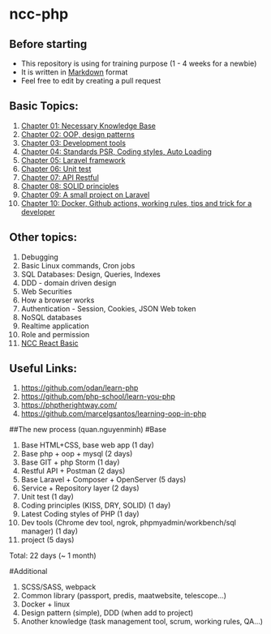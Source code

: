 # ncc-php

## Before starting

- This repository is using for training purpose (1 - 4 weeks for a newbie)
- It is written in [Markdown](https://www.markdownguide.org/getting-started/) format
- Feel free to edit by creating a pull request

## Basic Topics:

1. [Chapter 01: Necessary Knowledge Base](./basic/Chapter-01-necessary-knowledge-base.md)  
2. [Chapter 02: OOP, design patterns](./basic/Chapter-02-oop-design-pattern.md)  
3. [Chapter 03: Development tools](./basic/Chapter-03-Development-tools.md)
4. [Chapter 04: Standards PSR, Coding styles, Auto Loading](./basic/Chapter-04-standards-psr-coding-styles-autoloading.md)  
5. [Chapter 05: Laravel framework](./basic/Chapter-05-Laravel-framework.md)
6. [Chapter 06: Unit test](./basic/Chapter-06-unittest.md)
7. [Chapter 07: API Restful](./basic/Chapter-07-API-RESTful.md)
8. [Chapter 08: SOLID principles](./basic/Chapter-08-SOLID-principles.md)
9. [Chapter 09: A small project on Laravel](./basic/Chapter-09-A-small-project-on-Laravel.md)
10. [Chapter 10: Docker, Github actions, working rules, tips and trick for a developer](./basic/Chapter-10-CI-CD-Working-rules.md) 

## Other topics:

1. Debugging
2. Basic Linux commands, Cron jobs
3. SQL Databases: Design, Queries, Indexes
4. DDD - domain driven design
5. Web Securities
6. How a browser works
7. Authentication - Session, Cookies, JSON Web token
8. NoSQL databases
9. Realtime application
10. Role and permission
11. [NCC React Basic](https://nccasia.github.io/ncc-react-basic/)

## Useful Links:

1. https://github.com/odan/learn-php
2. https://github.com/php-school/learn-you-php
3. https://phptherightway.com/
4. https://github.com/marcelgsantos/learning-oop-in-php


##The new process (quan.nguyenminh)
#Base
1. Base HTML+CSS, base web app (1 day)
2. Base php + oop + mysql (2 days)
3. Base GIT + php Storm (1 day)
4. Restful API + Postman (2 days)
5. Base Laravel + Composer + OpenServer (5 days)
6. Service + Repository layer (2 days)
7. Unit test (1 day)
8. Coding principles (KISS, DRY, SOLID) (1 day)
9. Latest Coding styles of PHP (1 day)
10. Dev tools (Chrome dev tool, ngrok, phpmyadmin/workbench/sql manager) (1 day)
11. project (5 days)

Total: 22 days (~ 1 month)

#Additional
1. SCSS/SASS, webpack
2. Common library (passport, predis, maatwebsite, telescope...)
3. Docker + linux
4. Design pattern (simple), DDD (when add to project)
5. Another knowledge (task management tool, scrum, working rules, QA...)

